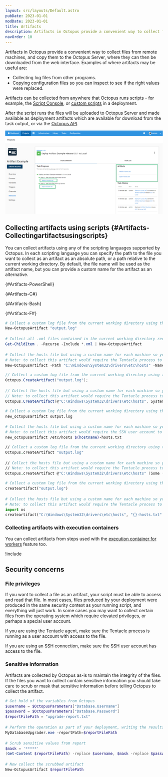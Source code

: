 ```yaml
---
layout: src/layouts/Default.astro
pubDate: 2023-01-01
modDate: 2023-01-01
title: Artifacts
description: Artifacts in Octopus provide a convenient way to collect files from remote machines during deployments.
navOrder: 10
---
```


Artifacts in Octopus provide a convenient way to collect files from remote machines, and copy them to the Octopus Server, where they can then be downloaded from the web interface. Examples of where artifacts may be useful are:

- Collecting log files from other programs.
- Copying configuration files so you can inspect to see if the right values were replaced.

Artifacts can be collected from anywhere that Octopus runs scripts - for example, the [Script Console](/docs/administration/managing-infrastructure/script-console/), or [custom scripts](/docs/deployments/custom-scripts/) in a deployment.

After the script runs the files will be uploaded to Octopus Server and made available as deployment artifacts which are available for download from the task output, or via the [Octopus API](/docs/octopus-rest-api/).

![](/docs/projects/deployment-process/images/artifacts-access.png "width=500")

## Collecting artifacts using scripts {#Artifacts-Collectingartifactsusingscripts}

You can collect artifacts using any of the scripting languages supported by Octopus. In each scripting language you can specify the path to the file you want to collect as an artifact as an absolute path, or a path relative to the current working directory. By default, the file name will be used as the artifact name, but you can provide a custom name for the artifact as an alternative.

{#Artifacts-PowerShell}

{#Artifacts-C#}

{#Artifacts-Bash}

{#Artifacts-F#}

```powershell PowerShell
# Collect a custom log file from the current working directory using the file name as the name of the artifact
New-OctopusArtifact "output.log"

# Collect all .xml files contained in the current working directory recursing sub-directories
Get-ChildItem . -Recurse -Include *.xml | New-OctopusArtifact

# Collect the hosts file but using a custom name for each machine so you can differentiate between them
# Note: to collect this artifact would require the Tentacle process to be elevated as a high privileged user account
New-OctopusArtifact -Path "C:\Windows\System32\drivers\etc\hosts" -Name "$([System.Environment]::MachineName)-hosts.txt"
```

```csharp C#
// Collect a custom log file from the current working directory using the file name as the name of the artifact
Octopus.CreateArtifact("output.log");

// Collect the hosts file but using a custom name for each machine so you can differentiate between them
// Note: to collect this artifact would require the Tentacle process to be elevated as a high privileged user account
Octopus.CreateArtifact(@"C:\Windows\System32\drivers\etc\hosts", System.Environment.MachineName + "-hosts.txt");
```

```bash Bash
# Collect a custom log file from the current working directory using the file name as the name of the artifact
new_octopusartifact output.log

# Collect the hosts file but using a custom name for each machine so you can differentiate between them
# Note: to collect this artifact would require the SSH user account to be elevated as a high privileged user account
new_octopusartifact /etc/hosts $(hostname)-hosts.txt
```

```fsharp F#
// Collect a custom log file from the current working directory using the file name as the name of the artifact
Octopus.createArtifact "output.log"

// Collect the hosts file but using a custom name for each machine so you can differentiate between them
// Note: to collect this artifact would require the Tentacle process to be elevated as a high privileged user account
Octopus.createArtifact @"C:\Windows\System32\drivers\etc\hosts" (Some (System.Environment.MachineName + "-hosts.txt"))
```

```python Python3
# Collect a custom log file from the current working directory using the file name as the name of the artifact
createartifact("output.log")

# Collect the hosts file but using a custom name for each machine so you can differentiate between them
# Note: to collect this artifact would require the Tentacle process to be elevated as a high privileged user account
import os
createartifact("C:\Windows\System32\drivers\etc\hosts", "{}-hosts.txt".format(os.environ["COMPUTERNAME"]))
```

### Collecting artifacts with execution containers

You can collect artifacts from steps used with the [execution container for workers](/docs/projects/steps/execution-containers-for-workers/) feature too.

!include <collect-artifact-in-execution-container>

## Security concerns

### File privileges

If you want to collect a file as an artifact, your script must be able to access and read that file.  In most cases, files produced by your deployment were produced in the same security context as your running script, and everything will just work. In some cases you may want to collect certain files from the operating system which require elevated privileges, or perhaps a special user account.

If you are using the Tentacle agent, make sure the Tentacle process is running as a user account with access to the file.

If you are using an SSH connection, make sure the SSH user account has access to the file.

### Sensitive information

Artifacts are collected by Octopus as-is to maintain the integrity of the files. If the files you want to collect contain sensitive information you should take care to scrub or mask that sensitive information before telling Octopus to collect the artifact.

```powershell
# Get hold of the variables from Octopus
$username = $OctopusParameters["Database.Username"]
$password = $OctopusParameters["Database.Password"]
$reportFilePath = "upgrade-report.txt"

# Perform the operation as part of your deployment, writing the results to the report file
MyDatabaseUpgrader.exe -reportPath=$reportFilePath

# Scrub sensitive values from report
$mask = '*****'
(Get-Content $reportFilePath) -replace $username, $mask -replace $password, $mask | Set-Content $reportFilePath

# Now collect the scrubbed artifact
New-OctopusArtifact $reportFilePath
```
